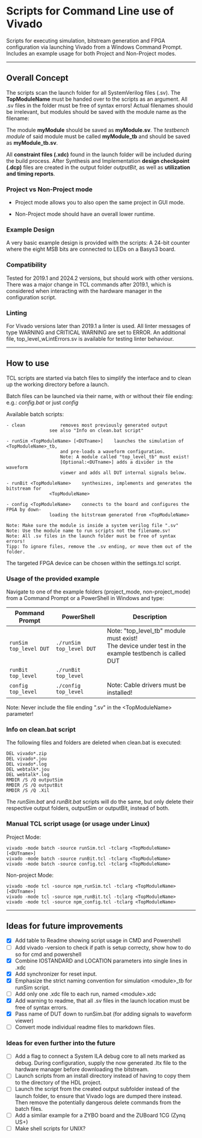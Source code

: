 # Scripts for Command Line use of Vivado

Scripts for executing simulation, bitstream generation and FPGA configuration 
via launching Vivado from a Windows Command Prompt.
Includes an example usage for both Project and Non-Project modes.

-------------------------------------------------------------------------------

## Overall Concept

The scripts scan the launch folder for all SystemVerilog files (.sv). 
The **TopModuleName** must be handed over to the scripts as an argument.
All .sv files in the folder must be free of syntax errors!
Actual filenames should be irrelevant, but modules should be saved with the 
module name as the filename: 
	
The module **myModule** should be saved as **myModule.sv**. 
The *testbench module* of said module must be called **myModule_tb** 
and should be saved as **myModule_tb.sv**.

All **constraint files (.xdc)** found in the launch folder will be included	during 
the build process. After Synthesis and Implementation **design checkpoint (.dcp)**
files are created in the output folder *outputBit*, as well as **utilization and 
timing reports**.

### Project vs Non-Project mode

- Project mode allows you to also open the same project in GUI mode.

- Non-Project mode should have an overall lower runtime.

### Example Design

A very basic example design is provided with the scripts: A 24-bit counter 
where the eight MSB bits are connected to LEDs on a Basys3 board.

### Compatibility

Tested for 2019.1 and 2024.2 versions, but should work with other versions.
There was a major change in TCL commands after 2019.1, which is considered 
when interacting with the hardware manager in the configuration script.

### Linting

For Vivado versions later than 2019.1 a linter is used. All linter messages of 
type WARNING and CRITICAL WARNING are set to ERROR. An additional file, 
top_level_wLintErrors.sv is available for testing linter behaviour.

-------------------------------------------------------------------------------

## How to use

TCL scripts are started via batch files to simplify the interface and 
to clean up the working directory before a launch.

Batch files can be launched via their name, with or without their file ending:
e.g.: *config.bat* or just *config*

Available batch scripts:

	- clean 			removes most previously generated output
					see also "Info on clean.bat script"

	- runSim <TopModuleName> [<DUTname>]	launches the simulation of <TopModuleName>_tb,
						and pre-loads a waveform configuration.
						Note: A module called "top_level_tb" must exist!
						[Optional:<DUTname>] adds a divider in the waveform
						viewer and adds all DUT internal signals below.

	- runBit <TopModuleName>	synthesizes, implements and generates the bitstream for 
					<TopModuleName>
							
	- config <TopModuleName>	connects to the board and configures the FPGA by down-
					loading the bitstream generated from <TopModuleName>
					
	Note: Make sure the module is inside a system verilog file ".sv"
	Note: Use the module name to run scripts not the filename.sv!
	Note: All .sv files in the launch folder must be free of syntax errors!
	Tipp: To ignore files, remove the .sv ending, or move them out of the folder.

The targeted FPGA device can be chosen within the settings.tcl script.

### Usage of the provided example

Navigate to one of the example folders (project_mode, non-project_mode) from a
Command Prompt or a PowerShell in Windows and type:

| Pommand Prompt | PowerShell | Description |
| ----------- | ----------- | ----------- |
| `runSim top_level DUT` | `./runSim top_level DUT` | Note: "top_level_tb" module must exist! <br> The device under test in the example testbench is called DUT   |
| `runBit top_level` | `./runBit top_level` |         |
| `config top_level` | `./config top_level` | Note: Cable drivers must be installed!      |

 Note: Never include the file ending ".sv" in the \<TopModuleName\> parameter!
 
### Info on clean.bat script

The following files and folders are deleted when clean.bat is executed:

	DEL vivado*.zip
	DEL vivado*.jou
	DEL vivado*.log
	DEL webtalk*.jou
	DEL webtalk*.log
	RMDIR /S /Q outputSim
	RMDIR /S /Q outputBit
	RMDIR /S /Q .Xil

The *runSim.bat* and *runBit.bat* scripts will do the same, but only delete their respective output folders, outputSim or outputBit, instead of both.

### Manual TCL script usage (or usage under Linux)

Project Mode:

	vivado -mode batch -source runSim.tcl -tclarg <TopModuleName> [<DUTname>]
	vivado -mode batch -source runBit.tcl -tclarg <TopModuleName>
	vivado -mode batch -source config.tcl -tclarg <TopModuleName>

Non-project Mode:

	vivado -mode tcl -source npm_runSim.tcl -tclarg <TopModuleName> [<DUTname>]
	vivado -mode tcl -source npm_runBit.tcl -tclarg <TopModuleName>
	vivado -mode tcl -source npm_config.tcl -tclarg <TopModuleName>

-------------------------------------------------------------------------------

## Ideas for future improvements

- [x] Add table to Readme showing script usage in CMD and Powershell
- [ ] Add vivado -version to check if path is setup correcty, show how to do so for cmd and powershell
- [x] Combine IOSTANDARD and LOCATION parameters into single lines in .xdc
- [x] Add synchronizer for reset input.
- [x] Emphasize the strict naming convention for simulation \<module\>\_tb for runSim script.
- [ ] Add only one .xdc file to each run, named \<module\>.xdc
- [x] Add warning to readme, that all .sv files in the launch location must be 
free of syntax errors.
- [x] Pass name of DUT down to runSim.bat (for adding signals to waveform viewer)
- [ ] Convert mode individual readme files to markdown files.

### Ideas for even further into the future
- [ ] Add a flag to connect a System ILA debug core to all nets marked as
debug. During configuration, supply the now generated .ltx file to the 
hardware manager before downloading the bitstream.
- [ ] Launch scripts from an install directory instead of having to copy them
to the directory of the HDL project.
- [ ] Launch the script from the created output subfolder instead of the 
launch folder, to ensure that Vivado logs are dumped there instead.
Then remove the potentially dangerous delete commands from the batch files.
- [ ] Add a similar example for a ZYBO board and the ZUBoard 1CG (Zynq US+)
- [ ] Make shell scripts for UNIX?
